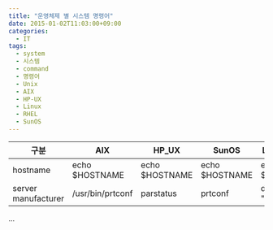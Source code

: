 ```yaml
---
title: "운영체제 별 시스템 명령어"
date: 2015-01-02T11:03:00+09:00
categories:
  - IT
tags:
  - system
  - 시스템
  - command
  - 명령어
  - Unix
  - AIX
  - HP-UX
  - Linux
  - RHEL
  - SunOS
---
```


|구분|AIX|HP_UX|SunOS|Linux(RHEL)|
|---|---|---|---|---|
|hostname|echo $HOSTNAME|echo $HOSTNAME|echo $HOSTNAME|echo $HOSTNAME|
|server manufacturer|/usr/bin/prtconf|parstatus|prtconf|dmesg\|grep "DMI:"|
...
